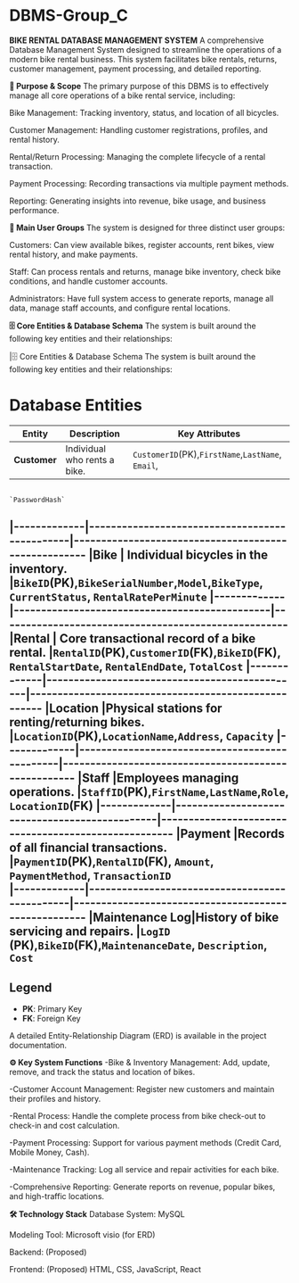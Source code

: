 # DBMS-Group_C
**BIKE RENTAL DATABASE MANAGEMENT SYSTEM**
A comprehensive Database Management System designed to streamline the operations of a modern bike rental business. This system facilitates bike rentals, returns, customer management, payment processing, and detailed reporting.


**🎯 Purpose & Scope**
The primary purpose of this DBMS is to effectively manage all core operations of a bike rental service, including:

Bike Management: Tracking inventory, status, and location of all bicycles.

Customer Management: Handling customer registrations, profiles, and rental history.

Rental/Return Processing: Managing the complete lifecycle of a rental transaction.

Payment Processing: Recording transactions via multiple payment methods.

Reporting: Generating insights into revenue, bike usage, and business performance.


**👥 Main User Groups**
The system is designed for three distinct user groups:

Customers: Can view available bikes, register accounts, rent bikes, view rental history, and make payments.

Staff: Can process rentals and returns, manage bike inventory, check bike conditions, and handle customer accounts.

Administrators: Have full system access to generate reports, manage all data, manage staff accounts, and configure rental locations.


**🗄️ Core Entities & Database Schema**
The system is built around the following key entities and their relationships:

|🗄️ Core Entities & Database Schema
The system is built around the following key entities and their relationships:


# Database Entities

|Entity       |Description                                    |Key Attributes
|-----------  |-----------------------------------------------|-----------------------------------------------------
|**Customer** |Individual who rents a bike.                   | `CustomerID`(PK),`FirstName`,`LastName`, `Email`,
                                                                `PasswordHash`
|-------------|-----------------------------------------------|-----------------------------------------------------
|**Bike**     | Individual bicycles in the inventory.         |`BikeID`(PK),`BikeSerialNumber`,`Model`,`BikeType`,
                                                               `CurrentStatus`, `RentalRatePerMinute`
|-------------|-----------------------------------------------|-----------------------------------------------------
|**Rental**   | Core transactional record of a bike rental.   |`RentalID`(PK),`CustomerID`(FK),`BikeID`(FK), 
                                                               `RentalStartDate`, `RentalEndDate`, `TotalCost` 
|-------------|-----------------------------------------------|-----------------------------------------------------
|**Location** |Physical stations for renting/returning bikes. |`LocationID`(PK),`LocationName`,`Address`, `Capacity`
|-------------|-----------------------------------------------|-----------------------------------------------------
|**Staff**    |Employees managing operations.                 |`StaffID`(PK),`FirstName`,`LastName`,`Role`, 
                                                               `LocationID`(FK)
|-------------|-----------------------------------------------|-----------------------------------------------------
|**Payment**  |Records of all financial transactions.         |`PaymentID`(PK),`RentalID`(FK), `Amount`, 
                                                               `PaymentMethod`, `TransactionID`   
|-------------|-----------------------------------------------|-----------------------------------------------------
|**Maintenance Log**|History of bike servicing and repairs.   |`LogID` (PK),`BikeID`(FK),`MaintenanceDate`, 
                                                               `Description`, `Cost`   
--------------------------------------------------------------------------------------------------------------------
## Legend
- **PK**: Primary Key
- **FK**: Foreign Key        

A detailed Entity-Relationship Diagram (ERD) is available in the project documentation.



**⚙️ Key System Functions**
-Bike & Inventory Management: Add, update, remove, and track the status and location of bikes.

-Customer Account Management: Register new customers and maintain their profiles and history.

-Rental Process: Handle the complete process from bike check-out to check-in and cost calculation.

-Payment Processing: Support for various payment methods (Credit Card, Mobile Money, Cash).

-Maintenance Tracking: Log all service and repair activities for each bike.

-Comprehensive Reporting: Generate reports on revenue, popular bikes, and high-traffic locations.



**🛠️ Technology Stack**
Database System: MySQL

Modeling Tool: Microsoft visio (for ERD)

Backend: (Proposed) 

Frontend: (Proposed) HTML, CSS, JavaScript, React

